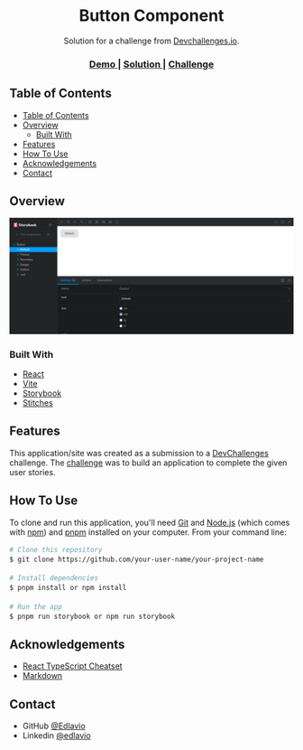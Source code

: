 <!-- Please update value in the {}  -->

<h1 align="center">Button Component</h1>

<div align="center">
   Solution for a challenge from  <a href="http://devchallenges.io" target="_blank">Devchallenges.io</a>.
</div>

<div align="center">
  <h3>
    <a href="https://edlavio-button-component.vercel.app/">
      Demo
    </a>
    <span> | </span>
    <a href="https://devchallenges.io/solutions/igWb6IgEaGSSU1LoqdZy">
      Solution
    </a>
    <span> | </span>
    <a href="https://devchallenges.io/challenges/ohgVTyJCbm5OZyTB2gNY">
      Challenge
    </a>
  </h3>
</div>

<!-- TABLE OF CONTENTS -->

## Table of Contents

- [Table of Contents](#table-of-contents)
- [Overview](#overview)
  - [Built With](#built-with)
- [Features](#features)
- [How To Use](#how-to-use)
- [Acknowledgements](#acknowledgements)
- [Contact](#contact)

<!-- OVERVIEW -->

## Overview

[![screenshot](./public/image.png)](https://edlavio-button-component.vercel.app/)

### Built With

<!-- This section should list any major frameworks that you built your project using. Here are a few examples.-->

- [React](https://reactjs.dev/)
- [Vite](https://vitejs.dev/)
- [Storybook](https://storybook.js.org/)
- [Stitches](https://stitches.dev/)

## Features

<!-- List the features of your application or follow the template. Don't share the figma file here :) -->

This application/site was created as a submission to a [DevChallenges](https://devchallenges.io/challenges) challenge. The [challenge](https://devchallenges.io/challenges/ohgVTyJCbm5OZyTB2gNY) was to build an application to complete the given user stories.

## How To Use

<!-- This is an example, please update according to your application -->

To clone and run this application, you'll need [Git](https://git-scm.com) and [Node.js](https://nodejs.org/en/download/) (which comes with [npm](http://npmjs.com)) and [pnpm](pnpm.io/) installed on your computer. From your command line:

```bash
# Clone this repository
$ git clone https://github.com/your-user-name/your-project-name

# Install dependencies
$ pnpm install or npm install

# Run the app
$ pnpm run storybook or npm run storybook
```

## Acknowledgements

<!-- This section should list any articles or add-ons/plugins that helps you to complete the project. This is optional but it will help you in the future. For exmpale -->

- [React TypeScript Cheatset](https://react-typescript-cheatsheet.netlify.app/)
- [Markdown](markdownguide.org/)

## Contact

- GitHub [@Edlavio](https://github.com/Edlavio)
- Linkedin [@edlavio](https://www.linkedin.com/in/edlavio/)